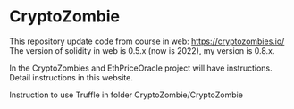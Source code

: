# CryptoZombie
This repository update code from course in web: https://cryptozombies.io/
The version of solidity in web is 0.5.x (now is 2022), my version is 0.8.x.

In the CryptoZombies and EthPriceOracle project will have instructions. 
Detail instructions in this website.

Instruction to use Truffle in folder CryptoZombie/CryptoZombie
